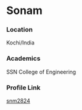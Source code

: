 # Sonam

### Location

Kochi/India

### Academics

SSN College of Engineering

### Profile Link

[snm2824](https://github.com/snm2824)
